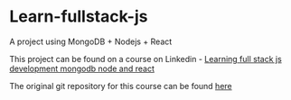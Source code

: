 # Learn-fullstack-js

A project using MongoDB + Nodejs + React

This project can be found on a course on Linkedin - [Learning full stack js development mongodb node and react](https://www.linkedin.com/learning-login/share?account=2213369&forceAccount=false&redirect=https%3A%2F%2Fwww.linkedin.com%2Flearning%2Flearning-full-stack-javascript-development-mongodb-node-and-react%3Ftrk%3Dshare_ent_url%26shareId%3DCKR8xFhVQoa6mQQKBBkjdA%253D%253D)

The original git repository for this course can be found [here](https://github.com/jscomplete/learn-fullstack-javascript/tree/master)
